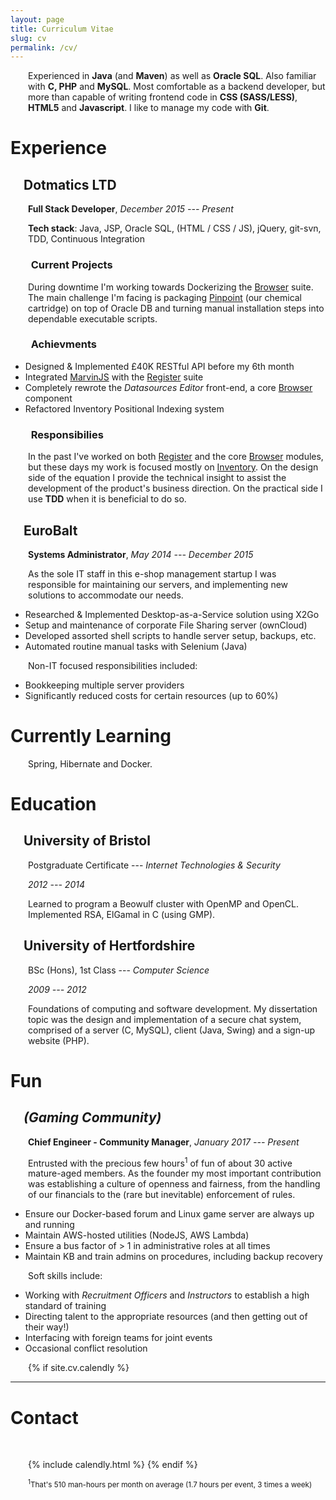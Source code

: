 ```yaml
---
layout: page
title: Curriculum Vitae
slug: cv
permalink: /cv/
---
```


<style>
.post-title{margin-bottom: 2em;}
h2,h3,h4,h5,p{margin-left: 1em;}
h2 ~ h3, h4, h5, p {margin-left: 2em;}
</style>

Experienced in **Java** (and **Maven**) as well as **Oracle SQL**. Also familiar with **C, PHP** and **MySQL**.
Most comfortable as a backend developer, but more than capable of writing frontend code in **CSS (SASS/LESS)**,
**HTML5** and **Javascript**. I like to manage my code with **Git**.


# Experience

## Dotmatics LTD
**Full Stack Developer**, _December 2015 --- Present_


**Tech stack**: Java, JSP, Oracle SQL, (HTML / CSS / JS), jQuery, git-svn, TDD, Continuous Integration

### Current Projects

During downtime I'm working towards Dockerizing the [Browser][link-bro] suite. The main challenge I'm facing is packaging
[Pinpoint][link-pp] (our chemical cartridge) on top of Oracle DB and turning manual installation steps into
dependable executable scripts.

### Achievments

* Designed & Implemented £40K RESTful API before my 6th month
* Integrated [MarvinJS][marvinjs] with the [Register][link-reg] suite
* Completely rewrote the _Datasources Editor_ front-end, a core [Browser][link-bro] component
* Refactored Inventory Positional Indexing system

### Responsibilies

In the past I've worked on both [Register][link-reg] and the core [Browser][link-bro] modules, but these days
my work is focused mostly on [Inventory][link-inv]. On the design side of the equation I provide the technical
insight to assist the development of the product's business direction. On the practical side I use **TDD** when
it is beneficial to do so.



## EuroBalt
**Systems Administrator**, _May 2014 --- December 2015_


As the sole IT staff in this e-shop management startup I was responsible for maintaining our servers,
and implementing new solutions to accommodate our needs.

* Researched & Implemented Desktop-as-a-Service solution using X2Go
* Setup and maintenance of corporate File Sharing server (ownCloud)
* Developed assorted shell scripts to handle server setup, backups, etc.
* Automated routine manual tasks with Selenium (Java)

Νon-IT focused responsibilities included:

* Bookkeeping multiple server providers
* Significantly reduced costs for certain resources (up to 60%)


# Currently Learning

 Spring, Hibernate and Docker.


# Education

## University of Bristol

Postgraduate Certificate --- _Internet Technologies & Security_

_2012 --- 2014_

Learned to program a Beowulf cluster with OpenMP and OpenCL. Implemented RSA, ElGamal in C (using GMP).


## University of Hertfordshire

BSc (Hons), 1st Class --- _Computer Science_

_2009 --- 2012_

Foundations of computing and software development. My dissertation topic was the design and implementation
of a secure chat system, comprised of a server (C, MySQL), client (Java, Swing) and a sign-up website (PHP).


# Fun

## _(Gaming Community)_

**Chief Engineer - Community Manager**, _January 2017 --- Present_

Entrusted with the precious few hours<sup>1</sup> of fun of about 30 active mature-aged members. As the
founder my most important contribution was establishing a culture of openness and fairness, 
from the handling of our financials to the (rare but inevitable) enforcement of rules.

* Ensure our Docker-based forum and Linux game server are always up and running
* Maintain AWS-hosted utilities (NodeJS, AWS Lambda)
* Ensure a bus factor of > 1 in administrative roles at all times
* Maintain KB and train admins on procedures, including backup recovery

Soft skills include:

* Working with _Recruitment Officers_ and _Instructors_ to establish a high standard of training
* Directing talent to the appropriate resources (and then getting out of their way!)
* Interfacing with foreign teams for joint events
* Occasional conflict resolution


{% if site.cv.calendly %}

---

# Contact

<br />


{% include calendly.html %}
{% endif %}

<sup><sup>1</sup>That's 510 man-hours per month on average (1.7 hours per event, 3 times a week)</sup>


[link-pp]: https://www.dotmatics.com/products/pinpoint
[link-inv]: https://www.dotmatics.com/products/inventory
[link-bro]: https://www.dotmatics.com/products/browser
[link-reg]: https://www.dotmatics.com/products/register
[marvinjs]: https://www.chemaxon.com/products/marvin/marvin-js/
